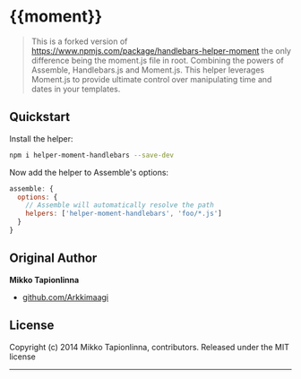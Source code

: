 # \{{moment}}

> This is a forked version of https://www.npmjs.com/package/handlebars-helper-moment the only difference being the moment.js file in root. Combining the powers of Assemble, Handlebars.js and Moment.js. This helper leverages Moment.js to provide ultimate control over manipulating time and dates in your templates.

## Quickstart
Install the helper:

```bash
npm i helper-moment-handlebars --save-dev
```

Now add the helper to Assemble's options:

```js
assemble: {
  options: {
    // Assemble will automatically resolve the path
    helpers: ['helper-moment-handlebars', 'foo/*.js']
  }
}
```


## Original Author

**Mikko Tapionlinna**

+ [github.com/Arkkimaagi](https://github.com/Arkkimaagi)

## License
Copyright (c) 2014 Mikko Tapionlinna, contributors.
Released under the MIT license

***

[moment]: http://momentjs.com/docs/ "Moment.js"
[grunt]: http://gruntjs.com "Grunt.js"
